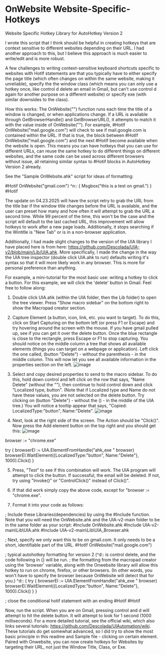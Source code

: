 # OnWebsite Website-Specific-Hotkeys
Website Specific Hotkey Library for AutoHotkey Version 2


I wrote this script that I think should be helpful in creating hotkeys that are context sensitive to different websites depending on their URL. I had another approach to this, but I believe this approach is much easier to write/edit and is more robust.

A few challenges to writing context-sensitive keyboard shortcuts specific to websites with HotIf statements are that you typically have to either specify the page title (which often changes on within the same website, making it unreliable), specify the the window class (which means you can only use a hotkey once, like control d delete an email in Gmail, but can't use control d again for another purpose on a different website) or specify exe (with similar downsides to the class).

How this works:
The OnWebsite("") function runs each time the title of a window is changed, or when applications change. If a URL is available through GetBrowserHandle() and GetBrowserURL(), it attempts to match it with the value inside of OnWebsite(""). For example, #HotIf OnWebsite("mail.google.com") will check to see if mail.google.com is contained within the URL. If that is true, the block between #HotIf OnWebsite("mail.google.com") and the next #HotIf become available when the website is open. This means you can have hotkeys that you can use for different URLs, can reuse the same hotkey to do different things on different websites, and the same code can be used across different browsers without issue, all retaining similar syntax to #Hotif blocks in AutoHotkey Version 2 already.



See the "Sample OnWebsite.ahk" script for ideas of formatting:

#Hotif OnWebsite("gmail.com")
^n::
{
Msgbox("this is a test on gmail.")
}
#Hotif

The update on 04.23.2025 will have the script retry to grab the URL from the title bar if the window title changes before the URL is available, and the user can preset how many and how often it will attempt to grab the URL a second time. While 99 percent of the time, this won't be the case and the script will default to the last cached URL, this improvement will allow hotkeys to work after a new page loads. Additionally, it stops searching if the Wintitle is "New Tab" or is in a non-browser application.

Additionally, I had made slight changes to the version of the UIA library I have placed here is from here: https://github.com/Descolada/UIA-v2/blob/main/Lib/UIA.ahk. More specifically, I made the change in the way the UIA tree inspector (double click UIA.ahk to run) defaults writing it's syntax so that it will more likely work in any browser. This is more for personal preference than anything.

For example, a mini-tutorial for the most basic use: writing a hotkey to click a button. For this example, we will click the 'delete' button in Gmail. Feel free to follow along:

1. Double click UIA.ahk (within the UIA folder, then the Lib folder) to open the tree viewer. Press "Show macro sidebar" on the bottom right to show the Macropad creator section.
2. Capture Element (a button, icon, link, etc. you want to target). To do this, click on Start Capturing on the bottom left (or press F1 or Escape) and try hovering around the screen with the mouse. If you have gmail pulled up, see if you can get it over the delete button.
Once the blue rectangle is close to the rectangle, press Escape or F1 to stop capturing. You should notice on the middle column a tree that shows all available elements (things you can target on a webpage or application). Left click the one called, (button "Delete") - without the parenthesis - in the middle column. This will now let you see all available information in the properties section on the left.
![image](https://github.com/user-attachments/assets/cbcc94b2-e4bf-47b7-b4e1-6ed8002d7c6e)

4. Select and copy desired properties to send to the macro sidebar. To do this, hold down control and left click on the row that says, "Name Delete" (without the ""), then continue to hold control down and click "Localized type, button". (Note that if Localized type and Name do not have these values, you are not selected on the delete button. Try clicking on (button "Delete") - without the () -  in the middle of the UIA tree.) You will notice a tooltip appear that says, "Copied: LocalizedType:"button", Name:"Delete". 
![image](https://github.com/user-attachments/assets/a1211f03-970a-4f8d-989f-9b942fb3401b)

6. Next, look at the right side of the screen. The Action should be "Click()". Now press the Add element button on the top right and you should get this:
![image](https://github.com/user-attachments/assets/b69b96c8-e5b2-4995-b4ef-e42394f5c9f6)

browser := "chrome.exe"

try
{
browserEl := UIA.ElementFromHandle("ahk_exe " browser)
browserEl.WaitElement({LocalizedType:"button", Name:"Delete"}, 1000).Click()
}


5. Press, "Test" to see if this combination will work. The UIA program will attempt to click the button. If successful, the email will be deleted. If not, try using "Invoke()" or "ControlClick()" instead of Click()".

6. If that did work simply copy the above code, except for "browser := "chrome.exe".

7. Format it into your code as follows:

; Include these Libraries(dependencies) by using the #Include function. Note that you will need the OnWebsite.ahk and the UIA-v2-main folder to be in the same folder as your script:
#Include OnWebsite.ahk
#Include UIA-v2-main\Lib\UIA.ahk
#Include UIA-v2-main\Lib\UIA_Browser.ahk

; Next, specify we only want this to be on gmail.com. It only needs to be a short, identifiable part of the URL.
#HotIf OnWebsite("mail.google.com")

; typical autohotkey formatting for version 2 (^d:: is control delete, and the code following in {} will be run. ; the formatting from the macropad creator using the 'browser' variable, along with the Onwebsite library will allow this hotkey to run on chrome, firefox, or other browsers. (In other words, you won't have to specify the browser because OnWebsite will detect that for you.)
^d::
{
try
{
browserEl := UIA.ElementFromHandle("ahk_exe " browser)
browserEl.WaitElement({LocalizedType:"button", Name:"Delete"}, 1000).Click()
}
}

; close the conditional hotif statement with an ending #Hotif
#Hotif


Now, run the script. When you are on Gmail, pressing control and d will attempt to hit the delete button. It will attempt to look for 1 second (1000 milliseconds). 
For a more detailed tutorial, see the official wiki, which also links several tutorials: https://github.com/Descolada/UIAutomation/wiki. These tutorials do get somewhat advanced, so I did try to show the most basic principle in this readme and Sample file - clicking on certain element. Paired with Onwebsite, you can now create hotkeys for Websites by targeting their URL, not just the Window Title, Class, or Exe. 
